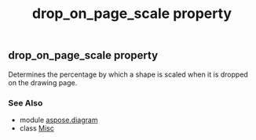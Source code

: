 ﻿---
title: drop_on_page_scale property
second_title: Aspose.Diagram for Python via .NET API References
description: 
type: docs
weight: 60
url: /python-net/aspose.diagram/misc/drop_on_page_scale/
is_root: false
---

## drop_on_page_scale property


Determines the percentage by which a shape is scaled when it is dropped on the drawing page.

### See Also
* module [aspose.diagram](../../)
* class [Misc](/diagram/python-net/aspose.diagram/misc)
